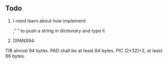 ## Todo

1. I need learn about how implement:

   ," " to push a string in dictionary and type it


2. DPANS94: 

  TIB almost 84 bytes.
  PAD shall be at least 84 bytes.
  PIC (2*32)+2, at least 66 bytes.

    
